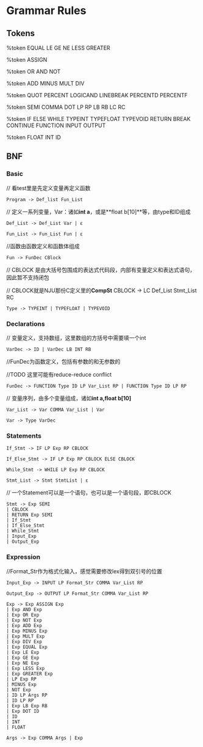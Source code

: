 # Grammar Rules
## Tokens

%token EQUAL LE GE NE LESS GREATER

%token ASSIGN

%token OR AND NOT

%token ADD MINUS MULT DIV

%token QUOT PERCENT LOGICAND LINEBREAK PERCENTD PERCENTF

%token SEMI COMMA DOT LP RP LB RB LC RC

%token IF ELSE WHILE TYPEINT TYPEFLOAT TYPEVOID RETURN BREAK CONTINUE FUNCTION INPUT OUTPUT

%token FLOAT INT ID

## BNF
### Basic
// 看test里是先定义变量再定义函数

    Program -> Def_list Fun_List 

// 定义一系列变量，Var：诸如**int a**，或是**float b[10]**等，由type和ID组成

    Def_List -> Def_List Var | ɛ

    Fun_List -> Fun_List Fun | ɛ

//函数由函数定义和函数体组成

    Fun -> FunDec CBlock

// CBLOCK 是由大括号包围成的表达式代码段，内部有变量定义和表达式语句，因此暂不支持闭包

// CBLOCK就是NJU那份C定义里的**CompSt**
    CBLOCK -> LC Def_List Stmt_List RC

    Type -> TYPEINT | TYPEFLOAT | TYPEVOID

### Declarations

// 变量定义，支持数组，这里数组的方括号中需要填一个int

    VarDec -> ID | VarDec LB INT RB

//FunDec为函数定义，包括有参数的和无参数的

//TODO 这里可能有reduce-reduce conflict

    FunDec -> FUNCTION Type ID LP Var_List RP | FUNCTION Type ID LP RP

// 变量序列，由多个变量组成，诸如**int a,float b[10]**

    Var_List -> Var COMMA Var_List | Var

    Var -> Type VarDec

### Statements

    If_Stmt -> IF LP Exp RP CBLOCK

    If_Else_Stmt -> IF LP Exp RP CBLOCK ELSE CBLOCK

    While_Stmt -> WHILE LP Exp RP CBLOCK

    Stmt_List -> Stmt StmtList | ɛ

// 一个Statement可以是一个语句，也可以是一个语句段，即CBLOCK

    Stmt -> Exp SEMI 
    | CBLOCK 
    | RETURN Exp SEMI 
    | If_Stmt
    | If_Else_Stmt
    | While_Stmt
    | Input_Exp
    | Output_Exp

### Expression
//Format_Str作为格式化输入，感觉需要修改lex得到双引号的位置

    Input_Exp -> INPUT LP Format_Str COMMA Var_List RP

    Output_Exp -> OUTPUT LP Format_Str COMMA Var_List RP

    Exp -> Exp ASSIGN Exp 
    | Exp AND Exp 
    | Exp OR Exp 
    | Exp NOT Exp 
    | Exp ADD Exp 
    | Exp MINUS Exp 
    | Exp MULT Exp 
    | Exp DIV Exp 
    | Exp EQUAL Exp
    | Exp LE Exp
    | Exp GE Exp
    | Exp NE Exp
    | Exp LESS Exp
    | Exp GREATER Exp
    | LP Exp RP 
    | MINUS Exp 
    | NOT Exp 
    | ID LP Args RP 
    | ID LP RP 
    | Exp LB Exp RB 
    | Exp DOT ID 
    | ID 
    | INT
    | FLOAT
    
    Args -> Exp COMMA Args | Exp
